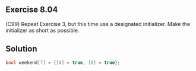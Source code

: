 ## Exercise 8.04

(C99) Repeat Exercise 3, but this time use a designated initializer. Make the initializer as short as possible.

## Solution

```c
bool weekend[7] = {[0] = true, [6] = true};
```

